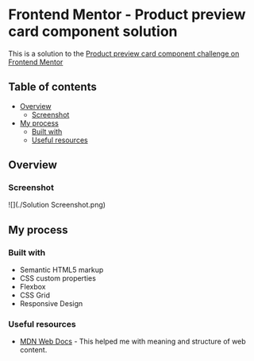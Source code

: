 # Frontend Mentor - Product preview card component solution

This is a solution to the [Product preview card component challenge on Frontend Mentor](https://www.frontendmentor.io/challenges/product-preview-card-component-GO7UmttRfa)

## Table of contents

- [Overview](#overview)
  - [Screenshot](#screenshot)
- [My process](#my-process)
  - [Built with](#built-with)
  - [Useful resources](#useful-resources)


## Overview

### Screenshot

![](./Solution Screenshot.png)


## My process

### Built with

- Semantic HTML5 markup
- CSS custom properties
- Flexbox
- CSS Grid
- Responsive Design

### Useful resources

- [MDN Web Docs](https://developer.mozilla.org/en-US/docs/Web/HTML) - This helped me with meaning and structure of web content.

